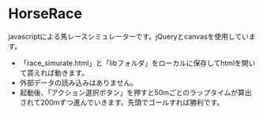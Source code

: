 # HorseRace
javascriptによる馬レースシミュレーターです。jQueryとcanvasを使用しています。  
 - 「race_simurate.html」と「libフォルダ」をローカルに保存してhtmlを開いて貰えれば動きます。  
 - 外部データの読み込みはありません。  
 - 起動後、「アクション選択ボタン」を押すと50mごとのラップタイムが算出されて200mずつ進んでいきます。先頭でゴールすれば勝利です。  
